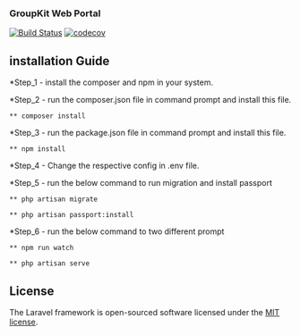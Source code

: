 ### GroupKit Web Portal
[![Build Status](https://jenkins.guaranteed.build/buildStatus/icon?job=Groupkit+Staging)](https://jenkins.guaranteed.build/job/Groupkit%20Staging/)
[![codecov](https://codecov.io/gh/groupkitapp/Web-Portal/branch/staging/graph/badge.svg?token=SDFD2J8COU)](https://codecov.io/gh/groupkitapp/Web-Portal)

## installation Guide

*Step_1 - install the composer and npm in your system.

*Step_2 - run the composer.json file in command prompt and install this file.

	** composer install

*Step_3 - run the package.json file in command prompt and install this file.

	** npm install

*Step_4 - Change the respective config in .env file.

*Step_5 - run the below command to run migration and install passport

	** php artisan migrate

	** php artisan passport:install

*Step_6 - run the below command to two different prompt

	** npm run watch

	** php artisan serve

## License

The Laravel framework is open-sourced software licensed under the [MIT license](https://opensource.org/licenses/MIT).
